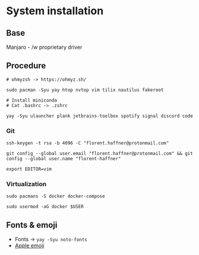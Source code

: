 # System installation

## Base

Manjaro - /w proprietary driver


## Procedure

    # ohmyzsh -> https://ohmyz.sh/
    
    sudo pacman -Syu yay htop nvtop vim tilix nautilus fakeroot
    
    # Install miniconda
    # Cat .bashrc -> .zshrc
    
    yay -Syu ulauncher plank jetbrains-toolbox spotify signal discord code


### Git

    ssh-keygen -t rsa -b 4096 -C "florent.haffner@protonmail.com"
    
    git config --global user.email "florent.haffner@protonmail.com" && git config --global user.name "florent-haffner"

    export EDITOR=vim

### Virtualization
    
    sudo pacmans -S docker docker-compose
    
    sudo usermod -aG docker $USER

## Fonts & emoji
- Fonts -> `yay -Syu noto-fonts`
- [Apple emoji](https://aur.archlinux.org/packages/ttf-apple-emoji)
